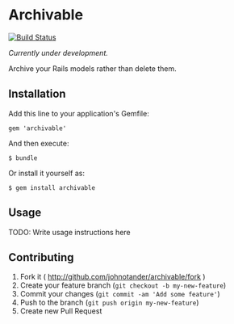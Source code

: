# Archivable

[![Build Status](https://travis-ci.org/johnotander/archivable.svg?branch=master)](https://travis-ci.org/johnotander/archivable)

_Currently under development._

Archive your Rails models rather than delete them.

## Installation

Add this line to your application's Gemfile:

    gem 'archivable'

And then execute:

    $ bundle

Or install it yourself as:

    $ gem install archivable

## Usage

TODO: Write usage instructions here

## Contributing

1. Fork it ( http://github.com/johnotander/archivable/fork )
2. Create your feature branch (`git checkout -b my-new-feature`)
3. Commit your changes (`git commit -am 'Add some feature'`)
4. Push to the branch (`git push origin my-new-feature`)
5. Create new Pull Request
